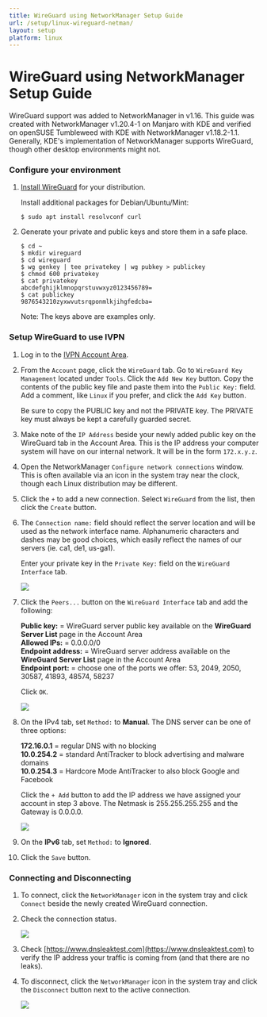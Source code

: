 ```yaml
---
title: WireGuard using NetworkManager Setup Guide
url: /setup/linux-wireguard-netman/
layout: setup
platform: linux
---
```

# WireGuard using NetworkManager Setup Guide

WireGuard support was added to NetworkManager in v1.16. This guide was created with NetworkManager v1.20.4-1 on Manjaro with KDE and verified on openSUSE Tumbleweed with KDE with NetworkManager v1.18.2-1.1. Generally, KDE's implementation of NetworkManager supports WireGuard, though other desktop environments might not.

### Configure your environment

1.  [Install WireGuard](https://www.wireguard.com/install/) for your distribution.

    Install additional packages for Debian/Ubuntu/Mint:

    ```
    $ sudo apt install resolvconf curl
    ```

2.  Generate your private and public keys and store them in a safe place.

    ```
    $ cd ~
    $ mkdir wireguard
    $ cd wireguard
    $ wg genkey | tee privatekey | wg pubkey > publickey
    $ chmod 600 privatekey
    $ cat privatekey
    abcdefghijklmnopqrstuvwxyz0123456789=
    $ cat publickey
    9876543210zyxwvutsrqponmlkjihgfedcba=
    ```

    Note: The keys above are examples only.

### Setup WireGuard to use IVPN

1.  Log in to the [IVPN Account Area](/account/login/).

2.  From the `Account` page, click the `WireGuard` tab. Go to `WireGuard Key Management` located under `Tools`. Click the `Add New Key` button. Copy the contents of the public key file and paste them into the `Public Key:` field. Add a comment, like `Linux` if you prefer, and click the `Add Key` button.

    <div markdown="1" class="notice notice--warning">
    Be sure to copy the PUBLIC key and not the PRIVATE key. The PRIVATE key must always be kept a carefully guarded secret.
    </div>

3.  Make note of the `IP Address` beside your newly added public key on the WireGuard tab in the Account Area. This is the IP address your computer system will have on our internal network. It will be in the form `172.x.y.z`.

4.  Open the NetworkManager `Configure network connections` window. This is often available via an icon in the system tray near the clock, though each Linux distribution may be different.

5.  Click the `+` to add a new connection. Select `WireGuard` from the list, then click the `Create` button.

6.  The `Connection name:` field should reflect the server location and will be used as the network interface name. Alphanumeric characters and dashes may be good choices, which easily reflect the names of our servers (ie. ca1, de1, us-ga1).

    Enter your private key in the `Private Key:` field on the `WireGuard Interface` tab.

    ![](/images-static/uploads/wg-nm-10-new-connection1.png)

7.  Click the `Peers...` button on the `WireGuard Interface` tab and add the following:

    <div markdown="1" class="notice notice--info">
    <strong>Public key:</strong> = WireGuard server public key available on the <strong>WireGuard Server List</strong> page in the Account Area<br>
    <strong>Allowed IPs:</strong> = 0.0.0.0/0<br>
    <strong>Endpoint address:</strong> = WireGuard server address available on the <strong>WireGuard Server List</strong> page in the Account Area<br>
    <strong>Endpoint port:</strong> = choose one of the ports we offer: 53, 2049, 2050, 30587, 41893, 48574, 58237
    </div>

    Click `OK`.

    ![](/images-static/uploads/wg-nm-20-peer1.png)

8.  On the IPv4 tab, set `Method:` to **Manual**. The DNS server can be one of three options:

    <div markdown="1" class="notice notice--info">
    <strong>172.16.0.1</strong> = regular DNS with no blocking<br>
    <strong>10.0.254.2</strong> = standard AntiTracker to block advertising and malware domains<br>
    <strong>10.0.254.3</strong> = Hardcore Mode AntiTracker to also block Google and Facebook
    </div>

    Click the `+ Add` button to add the IP address we have assigned your account in step 3 above. The Netmask is 255.255.255.255 and the Gateway is 0.0.0.0.

    ![](/images-static/uploads/wg-nm-30-IPv4-1.png)

9.  On the **IPv6** tab, set `Method:` to **Ignored**.

10. Click the `Save` button.

### Connecting and Disconnecting

1.  To connect, click the `NetworkManager` icon in the system tray and click `Connect` beside the newly created WireGuard connection.

2.  Check the connection status.

    ![](/images-static/uploads/wg-nm-40-connection-status1.png)

3.  Check [https://www.dnsleaktest.com](https://www.dnsleaktest.com) to verify the IP address your traffic is coming from (and that there are no leaks).

4.  To disconnect, click the `NetworkManager` icon in the system tray and click the `Disconnect` button next to the active connection.

    ![](/images-static/uploads/wg-nm-50-disconnect1.png)
